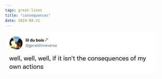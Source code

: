 ```yaml
---
tags: great-lines
title: "consequences"
date: 2024-09-21
---
```




![consequences.jpeg](https://raw.githubusercontent.com/muneer78/muneer78.github.io/master/images/consequences.jpeg)
        